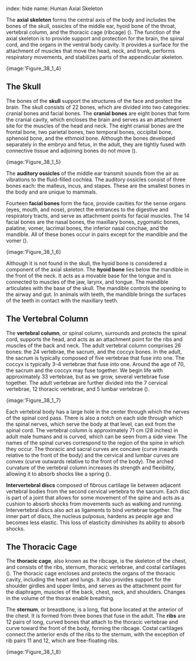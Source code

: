 index: hide
name: Human Axial Skeleton

The  **axial skeleton** forms the central axis of the body and includes the bones of the skull, ossicles of the middle ear, hyoid bone of the throat, vertebral column, and the thoracic cage (ribcage) (). The function of the axial skeleton is to provide support and protection for the brain, the spinal cord, and the organs in the ventral body cavity. It provides a surface for the attachment of muscles that move the head, neck, and trunk, performs respiratory movements, and stabilizes parts of the appendicular skeleton.


{image:'Figure_38_1_4}
        

## The Skull

The bones of the  **skull** support the structures of the face and protect the brain. The skull consists of 22 bones, which are divided into two categories: cranial bones and facial bones. The  **cranial bones** are eight bones that form the cranial cavity, which encloses the brain and serves as an attachment site for the muscles of the head and neck. The eight cranial bones are the frontal bone, two parietal bones, two temporal bones, occipital bone, sphenoid bone, and the ethmoid bone. Although the bones developed separately in the embryo and fetus, in the adult, they are tightly fused with connective tissue and adjoining bones do not move ().


{image:'Figure_38_1_5}
        

The  **auditory ossicles** of the middle ear transmit sounds from the air as vibrations to the fluid-filled cochlea. The auditory ossicles consist of three bones each: the malleus, incus, and stapes. These are the smallest bones in the body and are unique to mammals.

Fourteen  **facial bones** form the face, provide cavities for the sense organs (eyes, mouth, and nose), protect the entrances to the digestive and respiratory tracts, and serve as attachment points for facial muscles. The 14 facial bones are the nasal bones, the maxillary bones, zygomatic bones, palatine, vomer, lacrimal bones, the inferior nasal conchae, and the mandible. All of these bones occur in pairs except for the mandible and the vomer ().


{image:'Figure_38_1_6}
        

Although it is not found in the skull, the hyoid bone is considered a component of the axial skeleton. The  **hyoid bone** lies below the mandible in the front of the neck. It acts as a movable base for the tongue and is connected to muscles of the jaw, larynx, and tongue. The mandible articulates with the base of the skull. The mandible controls the opening to the airway and gut.  In animals with teeth, the mandible brings the surfaces of the teeth in contact with the maxillary teeth.

## The Vertebral Column

The  **vertebral column**, or spinal column, surrounds and protects the spinal cord, supports the head, and acts as an attachment point for the ribs and muscles of the back and neck.  The adult vertebral column comprises 26 bones: the 24 vertebrae, the sacrum, and the coccyx bones. In the adult, the sacrum is typically composed of five vertebrae that fuse into one. The coccyx is typically 3–4 vertebrae that fuse into one. Around the age of 70, the sacrum and the coccyx may fuse together. We begin life with approximately 33 vertebrae, but as we grow, several vertebrae fuse together. The adult vertebrae are further divided into the 7 cervical vertebrae, 12 thoracic vertebrae, and 5 lumbar vertebrae ().


{image:'Figure_38_1_7}
        

Each vertebral body has a large hole in the center through which the nerves of the spinal cord pass. There is also a notch on each side through which the spinal nerves, which serve the body at that level, can exit from the spinal cord. The vertebral column is approximately 71 cm (28 inches) in adult male humans and is curved, which can be seen from a side view. The names of the spinal curves correspond to the region of the spine in which they occur. The thoracic and sacral curves are concave (curve inwards relative to the front of the body) and the cervical and lumbar curves are convex (curve outwards relative to the front of the body). The arched curvature of the vertebral column increases its strength and flexibility, allowing it to absorb shocks like a spring ().

 **Intervertebral discs** composed of fibrous cartilage lie between adjacent vertebral bodies from the second cervical vertebra to the sacrum. Each disc is part of a joint that allows for some movement of the spine and acts as a cushion to absorb shocks from movements such as walking and running. Intervertebral discs also act as ligaments to bind vertebrae together. The inner part of discs, the nucleus pulposus, hardens as people age and becomes less elastic. This loss of elasticity diminishes its ability to absorb shocks.

## The Thoracic Cage

The  **thoracic cage**, also known as the ribcage, is the skeleton of the chest, and consists of the ribs, sternum, thoracic vertebrae, and costal cartilages (). The thoracic cage encloses and protects the organs of the thoracic cavity, including the heart and lungs. It also provides support for the shoulder girdles and upper limbs, and serves as the attachment point for the diaphragm, muscles of the back, chest, neck, and shoulders.  Changes in the volume of the thorax enable breathing.

The  **sternum**, or breastbone, is a long, flat bone located at the anterior of the chest. It is formed from three bones that fuse in the adult. The  **ribs** are 12 pairs of long, curved bones that attach to the thoracic vertebrae and curve toward the front of the body, forming the ribcage. Costal cartilages connect the anterior ends of the ribs to the sternum, with the exception of rib pairs 11 and 12, which are free-floating ribs.


{image:'Figure_38_1_8}
        
